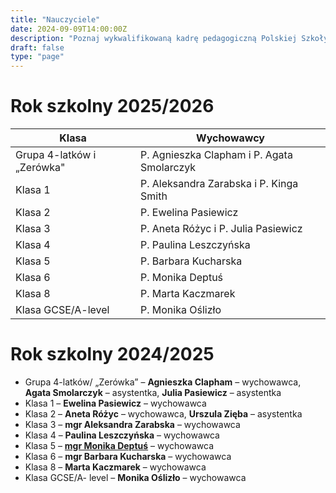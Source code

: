 ```yaml
---
title: "Nauczyciele"
date: 2024-09-09T14:00:00Z
description: "Poznaj wykwalifikowaną kadrę pedagogiczną Polskiej Szkoły w Burnley. Nasi nauczyciele i asystenci z pasją dbają o edukację i rozwój Twojego dziecka."
draft: false
type: "page"
---
```

# Rok szkolny 2025/2026

| Klasa | Wychowawcy |
|-------|------------|
| Grupa 4-latków i „Zerówka" | P. Agnieszka Clapham i P. Agata Smolarczyk |
| Klasa 1 | P. Aleksandra Zarabska i P. Kinga Smith |
| Klasa 2 | P. Ewelina Pasiewicz |
| Klasa 3 | P. Aneta Różyc i P. Julia Pasiewicz |
| Klasa 4 | P. Paulina Leszczyńska |
| Klasa 5 | P. Barbara Kucharska |
| Klasa 6 | P. Monika Deptuś |
| Klasa 8 | P. Marta Kaczmarek |
| Klasa GCSE/A-level | P. Monika Oślizło |


# Rok szkolny 2024/2025

- Grupa 4-latków/ „Zerówka” – **Agnieszka Clapham** – wychowawca, **Agata Smolarczyk** – asystentka, **Julia Pasiewicz** – asystentka
- Klasa 1 – **Ewelina Pasiewicz** – wychowawca 
- Klasa 2 – **Aneta Różyc** – wychowawca,
               **Urszula Zięba** – asystentka 
- Klasa 3 – **mgr Aleksandra Zarabska** – wychowawca 
- Klasa 4 – **Paulina Leszczyńska** – wychowawca 
- Klasa 5 – **[mgr Monika Deptuś](/authors/mgr-monika-deptuś/)** – wychowawca
- Klasa 6 – **mgr Barbara Kucharska** – wychowawca
- Klasa 8 – **Marta Kaczmarek** – wychowawca
- Klasa GCSE/A- level – **Monika Oślizło** – wychowawca 
